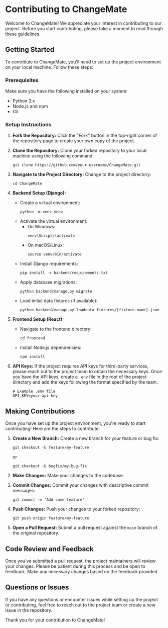 # Contributing to ChangeMate

Welcome to ChangeMate! We appreciate your interest in contributing to our project. Before you start contributing, please take a moment to read through these guidelines.

## Getting Started

To contribute to ChangeMate, you'll need to set up the project environment on your local machine. Follow these steps:

### Prerequisites

Make sure you have the following installed on your system:

- Python 3.x
- Node.js and npm
- Git

### Setup Instructions

1. **Fork the Repository:** Click the "Fork" button in the top-right corner of the repository page to create your own copy of the project.

2. **Clone the Repository:** Clone your forked repository to your local machine using the following command:
   ```
   git clone https://github.com/your-username/ChangeMate.git
   ```

3. **Navigate to the Project Directory:** Change to the project directory:
   ```
   cd ChangeMate
   ```

4. **Backend Setup (Django):**
   - Create a virtual environment:
     ```
     python -m venv venv
     ```
   - Activate the virtual environment:
     - On Windows:
       ```
       venv\Scripts\activate
       ```
     - On macOS/Linux:
       ```
       source venv/bin/activate
       ```
   - Install Django requirements:
     ```
     pip install -r backend/requirements.txt
     ```
   - Apply database migrations:
     ```
     python backend/manage.py migrate
     ```
   - Load initial data fixtures (if available):
     ```
     python backend/manage.py loaddata fixtures/[fixture-name].json
     ```

5. **Frontend Setup (React):**
   - Navigate to the frontend directory:
     ```
     cd frontend
     ```
   - Install Node.js dependencies:
     ```
     npm install
     ```

6. **API Keys:**
   If the project requires API keys for third-party services, please reach out to the project team to obtain the necessary keys. Once you have the API keys, create a `.env` file in the root of the project directory and add the keys following the format specified by the team.

   ```
   # Example .env file
   API_KEY=your-api-key
   ```

## Making Contributions

Once you have set up the project environment, you're ready to start contributing! Here are the steps to contribute:

1. **Create a New Branch:** Create a new branch for your feature or bug fix:
   ```
   git checkout -b feature/my-feature
   ```
   or
   ```
   git checkout -b bugfix/my-bug-fix
   ```

2. **Make Changes:** Make your changes to the codebase.

3. **Commit Changes:** Commit your changes with descriptive commit messages:
   ```
   git commit -m 'Add some feature'
   ```

4. **Push Changes:** Push your changes to your forked repository:
   ```
   git push origin feature/my-feature
   ```

5. **Open a Pull Request:** Submit a pull request against the `main` branch of the original repository.

## Code Review and Feedback

Once you've submitted a pull request, the project maintainers will review your changes. Please be patient during this process and be open to feedback. Make any necessary changes based on the feedback provided.

## Questions or Issues

If you have any questions or encounter issues while setting up the project or contributing, feel free to reach out to the project team or create a new issue in the repository.

Thank you for your contribution to ChangeMate!
